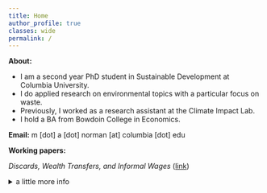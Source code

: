 ```yaml
---
title: Home
author_profile: true
classes: wide
permalink: /
---
```


**About:**
- I am a second year PhD student in Sustainable Development at Columbia University.
- I do applied research on environmental topics with a particular focus on waste.
- Previously, I worked as a research assistant at the Climate Impact Lab.
- I hold a BA from Bowdoin College in Economics.

**Email:**  m [dot] a [dot] norman [at] columbia [dot] edu

**Working papers:**

_Discards, Wealth Transfers, and Informal Wages_ ([link](../docs/bottlebills.pdf))
<details><summary>a little more info</summary>
<p>
This paper tests whether laws that encourage beverage container recycling through a deposit refund scheme improve birth outcomes in low income populations. A very simple economic model of recycling participation and labor supply suggests that recycling activity transfers wealth to low-wage earners. Between 1973 and 1990, ten states introduced deposit refund programs for beverage containers. This paper exploits idiosyncratic variation in the timing and location of policy implementation to measure and test for any reduction in the incidence of low birth weights associated with deposit refund programs. The results show deposit refund policy introductions are associated with a .3 percentage point reduction in the incidence of low birth weight on average among mothers with less than a high school education. I rely on the literature connecting wealth transfers and birth outcomes to argue this result extends a small empirical literature highlighting the progressive nature of beverage container deposit refund programs.
</p>
</details>








